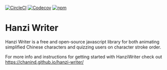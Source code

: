 [![CircleCI](https://img.shields.io/circleci/project/github/chanind/hanzi-writer.svg)]() [![Codecov](https://img.shields.io/codecov/c/github/chanind/hanzi-writer.svg)]() [![npm](https://img.shields.io/npm/v/hanzi-writer.svg)]()


Hanzi Writer
=====================

Hanzi Writer is a free and open-source javascript library for both animating simplified Chinese characters and quizzing users on character stroke order.

For more info and instructions for getting started with HanziWriter check out https://chanind.github.io/hanzi-writer/
